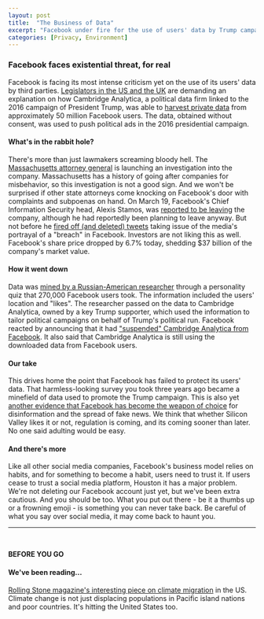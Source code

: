 ```yaml
---
layout: post
title:  "The Business of Data"
excerpt: "Facebook under fire for the use of users' data by Trump campaign without consent. On our reading list is a story on climate migration in the US."
categories: [Privacy, Environment]
---
```


### Facebook faces existential threat, for real

Facebook is facing its most intense criticism yet on the use of its users' data by third parties. <a href="https://www.nytimes.com/2018/03/18/us/cambridge-analytica-facebook-privacy-data.html" target="_blank">Legislators in the US and the UK</a> are demanding an explanation on how Cambridge Analytica, a political data firm linked to the 2016 campaign of President Trump, was able to <a href="https://www.nytimes.com/2018/03/17/us/politics/cambridge-analytica-trump-campaign.html?hp&action=click&pgtype=Homepage&clickSource=story-heading&module=first-column-region&region=top-news&WT.nav=top-news" target="_blank">harvest private data</a> from approximately 50 million Facebook users. The data, obtained without consent, was used to push political ads in the 2016 presidential campaign.

#### What's in the rabbit hole?

There's more than just lawmakers screaming bloody hell. The <a href="https://twitter.com/MassAGO/status/975052674818347013" target="_blank">Massachusetts attorney general</a> is launching an investigation into the company. Massachusetts has a history of going after companies for misbehavior, so this investigation is not a good sign. And we won't be surprised if other state attorneys come knocking on Facebook's door with complaints and subpoenas on hand. On March 19, Facebook's Chief Information Security head, Alexis Stamos, was <a href="https://www.axios.com/report-facebook-information-security-head-alex-stamos-leaves-27aa5a90-b5af-43a5-8f1c-d6a88d955b5a.html?source=sidebar" target="_blank">reported to be leaving</a> the company, although he had reportedly been planning to leave anyway. But not before he <a href="https://www.cnet.com/news/if-a-facebook-stamos-cabridge-analytica-exec-deletes-his-tweet-does-it-still-make-a-sound/" target="_blank">fired off (and deleted) tweets</a> taking issue of the media's portrayal of a "breach" in Facebook. Investors are not liking this as well. Facebook's share price dropped by 6.7% today, shedding $37 billion of the company's market value.

#### How it went down

Data was <a href="https://www.cnbc.com/2018/03/18/facebook-failing-zuckerberg-and-sandberg-absent-commentary.html" target="_blank">mined by a Russian-American researcher</a> through a personality quiz that 270,000 Facebook users took. The information included the users' location and "likes". The researcher passed on the data to Cambridge Analytica, owned by a key Trump supporter, which used the information to tailor political campaigns on behalf of Trump's political run. Facebook reacted by announcing that it had <a href="https://www.cnbc.com/2018/03/16/facebook-bans-cambridge-analytica.html" target="_blank">"suspended" Cambridge Analytica from Facebook</a>. It also said that Cambridge Analytica is still using the downloaded data from Facebook users.  

#### Our take

This drives home the point that Facebook has failed to protect its users' data. That harmless-looking survey you took three years ago became a minefield of data used to promote the Trump campaign. This is also yet <a href="https://www.sustainabilitymatters.info/privacy/2018/02/20/mueller.html" target="_blank">another evidence that Facebook has become the weapon of choice</a> for disinformation and the spread of fake news. We think that whether Silicon Valley likes it or not, regulation is coming, and its coming sooner than later. No one said adulting would be easy.

#### And there's more

Like all other social media companies, Facebook's business model relies on habits, and for something to become a habit, users need to trust it. If users cease to trust a social media platform, Houston it has a major problem. We're not deleting our Facebook account just yet, but we've been extra cautious. And you should be too. What you put out there - be it a thumbs up or a frowning emoji - is something you can never take back. Be careful of what you say over social media, it may come back to haunt you.

* * *
<br />

**BEFORE YOU GO**

#### **We've been reading...**

<a href="https://www.rollingstone.com/politics/news/welcome-to-the-age-of-climate-migration-w516974" target="_blank">Rolling Stone magazine's interesting piece on climate migration</a> in the US. Climate change is not just displacing populations in Pacific island nations and poor countries. It's hitting the United States too.
